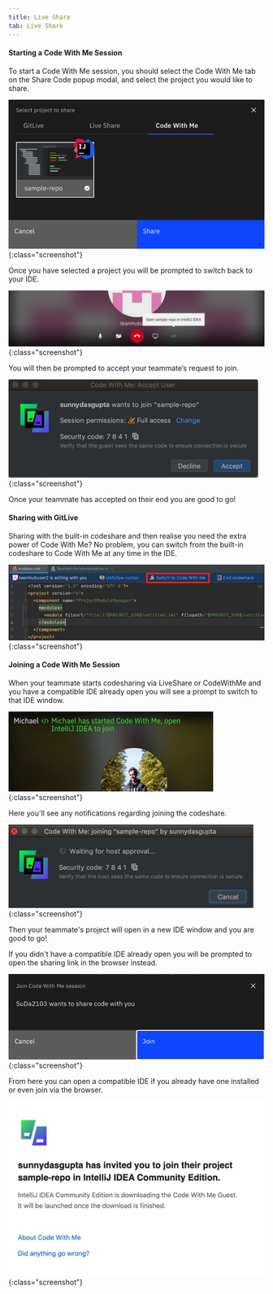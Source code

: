 ```yaml
---
title: Live Share
tab: Live Share
---
```


#### Starting a Code With Me Session 

To start a Code With Me session, you should select the Code With Me tab on the Share Code popup modal, and select the project you would like to share. 

![Start Code With Me](/uploads/codeshare-start-codewithme.jpg "Start Code With Me"){:class="screenshot"}

Once you have selected a project you will be prompted to switch back to your IDE.

![Code With Me Open Repo](/uploads/codewithme-open-repo.jpg "Code With Me Open Repo"){:class="screenshot"}

You will then be prompted to accept your teammate’s request to join.

![Code With Me Accept User](/uploads/codeshare-codewithme-accept-user.jpg "Code With Me Accept User"){:class="screenshot"}


 Once your teammate has accepted on their end you are good to go!

#### Sharing with GitLive

Sharing with the built-in codeshare and then realise you need the extra power of Code With Me? No problem, you can switch from the built-in codeshare to Code With Me at any time in the IDE.

![Codeshare Code With Me](/uploads/codeshare-codewithme-session.jpeg "Codeshare Code With Me"){:class="screenshot"}


#### Joining a Code With Me Session 

When your teammate starts codesharing via LiveShare or CodeWithMe and you have a compatible IDE already open you will see a prompt to switch to that IDE window.

![Code With Me Open Editor](/uploads/codeshare-codewithme-open-editor.jpg "Code With Me Open Editor"){:class="screenshot"}


Here you'll see any notifications regarding joining the codeshare.

![Code With Me Join Collab](/uploads/codeshare-codewithme-waiting-for-approval.jpg "Code With Me Join Collab"){:class="screenshot"}


Then your teammate's project will open in a new IDE window and you are good to go!

If you didn't have a compatible IDE already open you will be prompted to open the sharing link in the browser instead.

![Accept Code With Me](/uploads/codeshare-accept-codewithme.jpg "Accept Code With Me"){:class="screenshot"}


From here you can open a compatible IDE if you already have one installed or even join via the browser.

![Code With Me Confirmation](/uploads/codeshare-codewithme-confirmation.jpg "Code With Me Confirmation"){:class="screenshot"}


